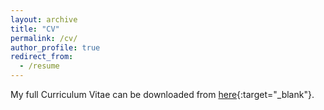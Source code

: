 ```yaml
---
layout: archive
title: "CV"
permalink: /cv/
author_profile: true
redirect_from:
  - /resume
---
```


My full Curriculum Vitae can be downloaded from [here](https://github.com/sayedmostafa89/sayedmostafa89.github.io/blob/e8cb4e3a34828a46bc9fa32bc2cc08736d5e4ff9/files/CV_SayedMostafa.pdf){:target="_blank"}.

